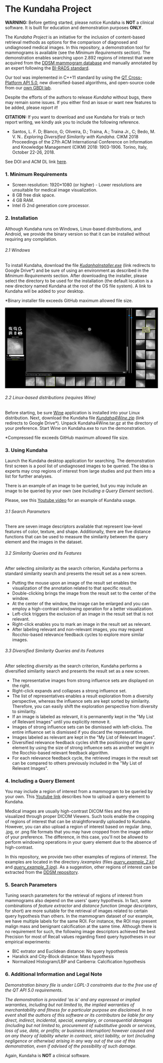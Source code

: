 # The Kundaha Project

**WARNING:** Before getting started, please notice Kundaha is **NOT** a clinical software.
It is built for education and demonstration purposes **ONLY**.

The *Kundaha Project* is an initiative for the inclusion of content-based retrieval methods as options for the comparison of diagnosed and undiagnosed medical images.
In this repository, a demonstration tool for mammograms is available (see the *Minimum Requirements* section).
The demonstration enables searching upon 2.892 regions of interest that were acquired from the [DDSM mammogram database](http://marathon.csee.usf.edu/Mammography/Database.html) and manually annotated by an expert following the [BI-RADS standard](https://www.acr.org/).

Our tool was implemented in C++11 standard by using the [QT Cross-Platform API 5.0](https://www.qt.io/), new diversified-based algorithms, and open-source code from our [own GBDI lab](https://bitbucket.com/gbdi/arboretum).

Despite the efforts of the authors to release *Kundaha* without bugs, there may remain some issues.
If you either find an issue or want new features to be added, please *report it*!

**CITATION:** If you want to download and use Kundaha for trials or tech report writing, we kindly ask you to include the following reference.

* Santos, L. F. D; Blanco, G; Oliveira, D.; Traina, A.; Traina Jr., C; Bedo, M. V. N.. *Exploring Diversified Similarity with Kundaha*. CIKM 2018
Proceedings of the 27th ACM International Conference on Information and Knowledge Management (CIKM) 2018: 1903-1906. Torino, Italy, October 22-26, 2018.

See DOI and ACM DL link [here](https://doi.org/10.1145/3269206.3269220).


### 1. Minimum Requirements

* Screen resolution: 1920×1080 (or higher) - Lower resolutions are unsuitable for medical image visualization.
* 8 GB free disk space.
* 4 GB RAM.
* Intel i5 2nd generation core processor.

### 2. Installation

Although Kundaha runs on Windows, Linux-based distributions, and Android, we provide the binary version so that it can be installed without requiring any compilation.

###### 2.1 Windows


To install Kundaha, download the file [*KudanhaInstaller.exe*](https://drive.google.com/file/d/1uMEqR6vDkCdtjhddGpwMHbu10zj7QYq-/view?usp=sharing) (link redirects to Google Drive*) and be sure of using an environment as described in the *Minimum Requirements* section.
After downloading the installer, please select the directory to be used for the installation (the default location is a new directory named Kundaha at the root of the OS file system).
A link to Kundaha will be added to your desktop.

*Binary installer file exceeds GitHub maximum allowed file size.

![Kundaha Windows](/readme_images/kundaha_windows.png)

###### 2.2 Linux-based distributions (requires Wine)

Before starting, be sure [Wine](https://www.winehq.org/) application is installed into your Linux distribution.
Next, download the Kundaha file [*Kundaha4Wine.zip*](https://drive.google.com/file/d/1HkHa7HqeTxQjc2gOZ0JqJdyDqxJa_EKI/view?usp=sharing) (link redirects to Google Drive*).
Unpack Kundaha4Wine.tar.gz at the directory of your preference.
Start Wine on Kundaha.exe to run the demonstration.

*Compressed file exceeds GitHub maximum allowed file size.

### 3. Using Kundaha

Launch the Kundaha desktop application for searching.
The demonstration first screen is a pool list of undiagnosed images to be queried.
The idea is experts may crop regions of interest from large studies and put them into a list for further
analyses.

There is an example of an image to be queried, but you may include an image to be queried by your
own (see *Including a Query Element* section).

Please, see this [Youtube video](https://www.youtube.com/watch?v=yOxvUVuQAbk) for an example of Kundaha usage.

###### 3.1 Search Parameters

There are seven image descriptors available that represent low-level features of color, texture, and shape.
Additionally, there are five distance functions that can be used to measure the similarity between the query element and the images in the dataset.

###### 3.2 Similarity Queries and its Features

After selecting *similarity* as the search criterion, Kundaha performs a standard similarity search and presents the result set as a new screen.

* Putting the mouse upon an image of the result set enables the visualization of the annotation related to that specific result.
* Double-clicking brings the image from the result set to the center of the window.
* At the center of the window, the image can be enlarged and you can employ a high-contrast windowing operation for a better visualization.
* Left-click triggers the exclusion of an image in the result set that is not relevant.
* Right-click enables you to mark an image in the result set as relevant.
* After labeling relevant and non-relevant images, you may request Rocchio-based relevance feedback cycles to explore more similar images.

###### 3.3 Diversified Similarity Queries and its Features

After selecting *diversity* as the search criterion, Kundaha performs a diversified similarity search and presents the result set as a new screen.

* The representative images from strong influence sets are displayed on the right.
* Right-click expands and collapses a strong influence set.
* The list of representatives enables a result exploration from a diversity perspective, whereas the influence sets are kept sorted by similarity. Therefore, you can easily shift the exploration perspective from diversity to similarity.
* If an image is labeled as relevant, it is permanently kept in the "My List of Relevant Images" until you explicitly remove it.
* Images of strong influence sets can be dismissed with left-clicks. The entire influence set is dismissed if you discard the representative.
* Images labeled as relevant are kept in the "My List of Relevant Images".
* Diversified relevance feedback cycles shift the positioning of the query element by using the size of strong influence sets as another weight in the Rocchio-based relevant feedback algorithm.
* For each relevance feedback cycle, the retrieved images in the result set can be compared to others previously included in the "My List of Relevant Images".


### 4. Including a Query Element

You may include a region of interest from a mammogram to be queried by your own.
This [Youtube link](https://www.youtube.com/watch?v=2LOD-JF7WDQ) describes how to upload a query element to Kundaha.

Medical images are usually high-contrast DICOM files and they are visualized through proper DICOM Viewers.
Such tools enable the cropping of regions of interest that can be straightforwardly uploaded to Kundaha.
However, you can also upload a region of interest based on regular .bmp, .jpg, or .png file formats that you may have cropped from the image editor of your preference.
The difference, in this case, you'll not be allowed to perform windowing operations in your query element due to the absence of high-contrast.

In this repository, we provide two other examples of regions of interest.
The examples are located in the directory */examples* (files [*query_example_2.krl*](examples/query_example_2.krl) and [*query_example_3.jpg*](examples/query_example_3.jpg*)).
As a suggestion, other regions of interest can be extracted from the [DDSM repository](http://marathon.csee.usf.edu/Mammography/Database.html).

### 5. Search Parameters

Tuning search parameters for the retrieval of regions of interest from mammograms also depend on the users' query hypothesis.
In fact, some combinations of *feature extractor* and *distance function* (*image descriptors*, for short) are more suitable for the retrieval of images related to certain query hypothesis than others.
In the mammogram dataset of our example, we have multiple labels for the same ROI.
For instance, the ROI may present malign mass and benignant calcification at the same time.
Although there is no requirement for such, the following image descriptors achieved the best Precision for most of Recall values regarding fixed query hypotheses in our empirical experiments:

* BIC extrator and Euclidean distance: No query hypothesis
* Haralick and City-Block distance: Mass hypothesis
* Normalized Histogram/LBP and Canberra: Calcification hypothesis

### 6. Additional Information and Legal Note

*Demonstration binary file is under LGPL-3 constraints due to the free use of the QT API 5.0 requirements*.

*The demonstration is provided 'as is' and any expressed or implied warranties, including but not limited to, the implied warranties of merchantability and fitness for a particular purpose are disclaimed.
In no event shall the authors of this software or its contributors be liable for any direct, indirect, incidental, special, exemplary, or consequential damages (including but not limited to, procurement of substitutive goods or services, loss of use, data, or profits; or business interruption) however caused and on any theory of liability wheter in contract, strict liability, or tort (including negligence or otherwise) arising in any way out of the use of this demonstration, even if advised of the possibility of such damage.*

Again, Kundaha is **NOT** a clinical software.
